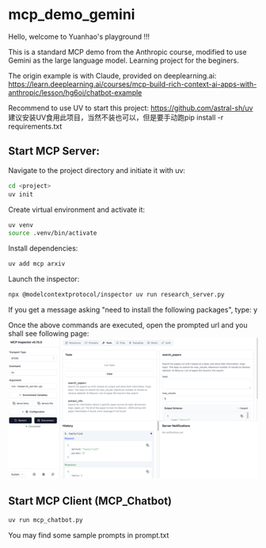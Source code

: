 # mcp_demo_gemini

Hello, welcome to Yuanhao's playground !!!

This is a standard MCP demo from the Anthropic course, modified to use Gemini as the large language model. Learning project for the beginers.

The origin example is with Claude, provided on deeplearning.ai: https://learn.deeplearning.ai/courses/mcp-build-rich-context-ai-apps-with-anthropic/lesson/hg6oi/chatbot-example

Recommend to use UV to start this project: https://github.com/astral-sh/uv
建议安装UV食用此项目，当然不装也可以，但是要手动跑pip install -r requirements.txt

## Start MCP Server:
Navigate to the project directory and initiate it with uv:
```bash
cd <project>
uv init
```
Create virtual environment and activate it:
```bash
uv venv
source .venv/bin/activate
```
Install dependencies:
```bash
uv add mcp arxiv
```
Launch the inspector:
```bash
npx @modelcontextprotocol/inspector uv run research_server.py
```
If you get a message asking "need to install the following packages", type: y

Once the above commands are executed, open the prompted url and you shall see following page:
![inspector](inspector.png "inspector")

## Start MCP Client (MCP_Chatbot)
```bash
uv run mcp_chatbot.py
```
You may find some sample prompts in prompt.txt